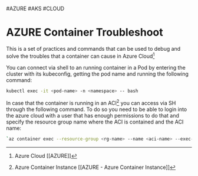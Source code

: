 #AZURE #AKS #CLOUD 
# AZURE Container Troubleshoot

This is a set of practices and commands that can be used to debug and solve the troubles that a container can cause in Azure Cloud[^a]

You can connect via shell to an running container in a Pod by entering the cluster with its kubeconfig, getting the pod name and running the following command: 
```bash
kubectl exec -it <pod-name> -n <namespace> -- bash
```

In case that the container is running in an ACI[^1] you can access via SH through the following command. To do so you need to be able to login into the azure cloud with a user that has enough permissions to do that and specify the resource group name where the ACI is contained and the ACI name:  
```bash
`az container exec --resource-group <rg-name> --name <aci-name> --exec-command "/bin/sh"`
```

[^a]: Azure Cloud [[AZURE]]
[^1]: Azure Container Instance [[AZURE - Azure Container Instance]]